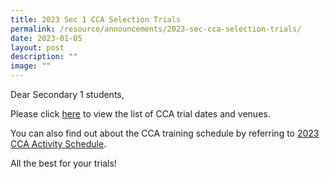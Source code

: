 ```yaml
---
title: 2023 Sec 1 CCA Selection Trials
permalink: /resource/announcements/2023-sec-cca-selection-trials/
date: 2023-01-05
layout: post
description: ""
image: ""
---
```



Dear Secondary 1 students,

Please click [here](/files/Sec%201%20CCA%20Selection%20Trials.pdf) to view the list of CCA trial dates and venues. 

You can also find out about the CCA training schedule by referring to [2023 CCA Activity Schedule](/files/2023%20CCA%20Activity%20Schedule.pdf).

All the best for your trials!
